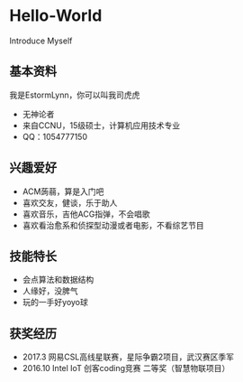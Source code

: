 ﻿# Hello-World
Introduce Myself

## 基本资料

我是EstormLynn，你可以叫我司虎虎    
* 无神论者    
* 来自CCNU，15级硕士，计算机应用技术专业     
* QQ：1054777150    

## 兴趣爱好    

* ACM蒟蒻，算是入门吧    
* 喜欢交友，健谈，乐于助人    
* 喜欢音乐，吉他ACG指弹，不会唱歌    
* 喜欢看治愈系和侦探型动漫或者电影，不看综艺节目    

## 技能特长

* 会点算法和数据结构    
* 人缘好，没脾气        
* 玩的一手好yoyo球    

## 获奖经历

* 2017.3 网易CSL高线星联赛，星际争霸2项目，武汉赛区季军    
* 2016.10 Intel IoT 创客coding竞赛 二等奖（智慧物联项目）
